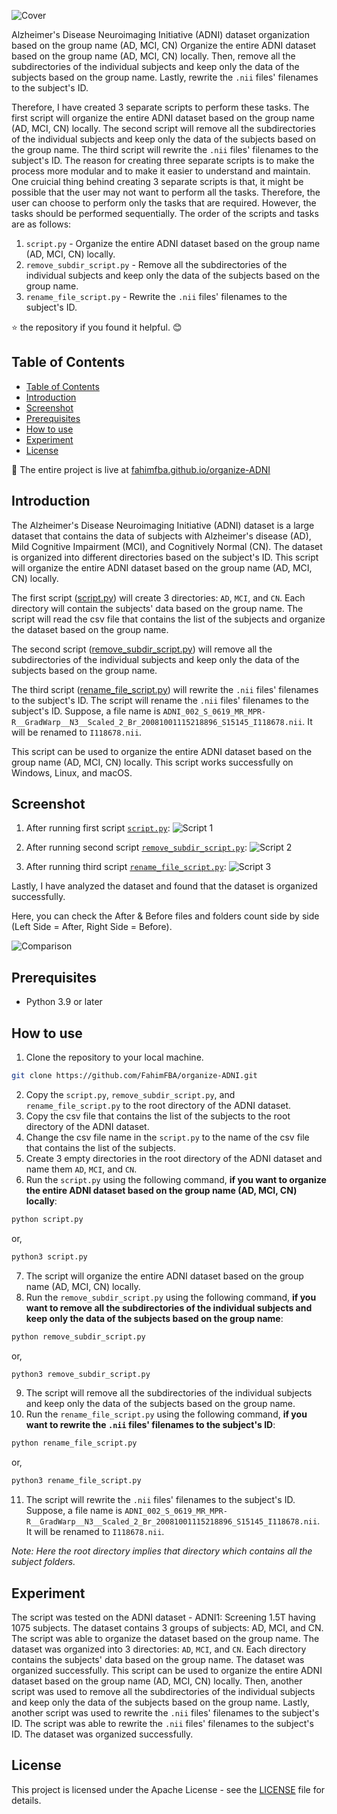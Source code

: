 ![Cover](/img/og_cover.png)

Alzheimer's Disease Neuroimaging Initiative (ADNI) dataset organization based on the group name (AD, MCI, CN)
Organize the entire ADNI dataset based on the group name (AD, MCI, CN) locally. Then, remove all the subdirectories of the individual subjects and keep only the data of the subjects based on the group name. Lastly, rewrite the `.nii` files' filenames to the subject's ID. 

Therefore, I have created 3 separate scripts to perform these tasks. The first script will organize the entire ADNI dataset based on the group name (AD, MCI, CN) locally. The second script will remove all the subdirectories of the individual subjects and keep only the data of the subjects based on the group name. The third script will rewrite the `.nii` files' filenames to the subject's ID. The reason for creating three separate scripts is to make the process more modular and to make it easier to understand and maintain. One cruicial thing behind creating 3 separate scripts is that, it might be possible that the user may not want to perform all the tasks. Therefore, the user can choose to perform only the tasks that are required. However, the tasks should be performed sequentially. The order of the scripts and tasks are as follows:

1. `script.py` - Organize the entire ADNI dataset based on the group name (AD, MCI, CN) locally.
2. `remove_subdir_script.py` - Remove all the subdirectories of the individual subjects and keep only the data of the subjects based on the group name.
3. `rename_file_script.py` - Rewrite the `.nii` files' filenames to the subject's ID.


⭐ the repository if you found it helpful. 😊

## Table of Contents
- [Table of Contents](#table-of-contents)
- [Introduction](#introduction)
- [Screenshot](#screenshot)
- [Prerequisites](#prerequisites)
- [How to use](#how-to-use)
- [Experiment](#experiment)
- [License](#license)



🎁 The entire project is live at [fahimfba.github.io/organize-ADNI](https://fahimfba.github.io/organize-ADNI/)

## Introduction
The Alzheimer's Disease Neuroimaging Initiative (ADNI) dataset is a large dataset that contains the data of subjects with Alzheimer's disease (AD), Mild Cognitive Impairment (MCI), and Cognitively Normal (CN). The dataset is organized into different directories based on the subject's ID. This script will organize the entire ADNI dataset based on the group name (AD, MCI, CN) locally. 

The first script ([script.py](https://github.com/FahimFBA/organize-ADNI/blob/main/script.py)) will create 3 directories: `AD`, `MCI`, and `CN`. Each directory will contain the subjects' data based on the group name. The script will read the csv file that contains the list of the subjects and organize the dataset based on the group name. 

The second script ([remove_subdir_script.py](https://github.com/FahimFBA/organize-ADNI/blob/main/remove_subdir_script.py)) will remove all the subdirectories of the individual subjects and keep only the data of the subjects based on the group name. 

The third script ([rename_file_script.py](https://github.com/FahimFBA/organize-ADNI/blob/main/rename_file_script.py)) will rewrite the `.nii` files' filenames to the subject's ID. The script will rename the `.nii` files' filenames to the subject's ID. Suppose, a file name is `ADNI_002_S_0619_MR_MPR-R__GradWarp__N3__Scaled_2_Br_20081001115218896_S15145_I118678.nii`. It will be renamed to `I118678.nii`. 

This script can be used to organize the entire ADNI dataset based on the group name (AD, MCI, CN) locally. This script works successfully on Windows, Linux, and macOS.

## Screenshot

1. After running first script [`script.py`](https://github.com/FahimFBA/organize-ADNI/blob/main/script.py):
![Script 1](./img/cover.png)

1. After running second script [`remove_subdir_script.py`](https://github.com/FahimFBA/organize-ADNI/blob/main/remove_subdir_script.py):
![Script 2](./img/After_Script_2.png)

1. After running third script [`rename_file_script.py`](https://github.com/FahimFBA/organize-ADNI/blob/main/rename_file_script.py):
![Script 3](./img/After_Script_3.png)

Lastly, I have analyzed the dataset and found that the dataset is organized successfully. 

Here, you can check the After & Before files and folders count side by side (Left Side = After, Right Side = Before).

![Comparison](./img/After_Before.png)

## Prerequisites
- Python 3.9 or later

## How to use
1. Clone the repository to your local machine.
```bash
git clone https://github.com/FahimFBA/organize-ADNI.git
```
2. Copy the `script.py`, `remove_subdir_script.py`, and `rename_file_script.py` to the root directory of the ADNI dataset.
3. Copy the csv file that contains the list of the subjects to the root directory of the ADNI dataset.
4. Change the csv file name in the `script.py` to the name of the csv file that contains the list of the subjects.
5. Create 3 empty directories in the root directory of the ADNI dataset and name them `AD`, `MCI`, and `CN`.
6. Run the `script.py` using the following command, **if you want to organize the entire ADNI dataset based on the group name (AD, MCI, CN) locally**:
```bash
python script.py
```
or,
```bash
python3 script.py
```
7. The script will organize the entire ADNI dataset based on the group name (AD, MCI, CN) locally.
8. Run the `remove_subdir_script.py` using the following command, **if you want to remove all the subdirectories of the individual subjects and keep only the data of the subjects based on the group name**:
```bash
python remove_subdir_script.py
```
or,
```bash
python3 remove_subdir_script.py
```
9. The script will remove all the subdirectories of the individual subjects and keep only the data of the subjects based on the group name.
10. Run the `rename_file_script.py` using the following command, **if you want to rewrite the `.nii` files' filenames to the subject's ID**:
```bash
python rename_file_script.py
```
or,
```bash
python3 rename_file_script.py
```
11. The script will rewrite the `.nii` files' filenames to the subject's ID. Suppose, a file name is `ADNI_002_S_0619_MR_MPR-R__GradWarp__N3__Scaled_2_Br_20081001115218896_S15145_I118678.nii`. It will be renamed to `I118678.nii`.


*Note: Here the root directory implies that directory which contains all the subject folders.*

## Experiment
The script was tested on the ADNI dataset - ADNI1: Screening 1.5T having 1075 subjects. The dataset contains 3 groups of subjects: AD, MCI, and CN. The script was able to organize the dataset based on the group name. The dataset was organized into 3 directories: `AD`, `MCI`, and `CN`. Each directory contains the subjects' data based on the group name. The dataset was organized successfully. This script can be used to organize the entire ADNI dataset based on the group name (AD, MCI, CN) locally. Then, another script was used to remove all the subdirectories of the individual subjects and keep only the data of the subjects based on the group name. Lastly, another script was used to rewrite the `.nii` files' filenames to the subject's ID. The script was able to rewrite the `.nii` files' filenames to the subject's ID. The dataset was organized successfully.

## License
This project is licensed under the Apache License - see the [LICENSE](https://github.com/FahimFBA/organize-ADNI/blob/main/LICENSE) file for details.